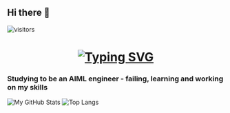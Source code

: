   ## Hi there 👋
![visitors](https://visitor-badge.laobi.icu/badge?page_id=adyanshaggarwal.adyanshaggarwal&right_color=purple)


<h1 align ="center">
  <a href="https://git.io/typing-svg"><img src="https://readme-typing-svg.herokuapp.com?font=Fira+Code&weight=700&size=25&duration=3500&pause=2000&center=true&vCenter=true&width=435&lines=Hi+there+%F0%9F%91%8B;I+am+Adyansh+%3A)" alt="Typing SVG" /></a>
</h1>

<h3>Studying to be an AIML engineer - failing, learning and working on my skills </h3>

![My GitHub Stats](https://github-readme-stats.vercel.app/api?username=adyanshaggarwal&show_icons=true&theme=radical)
![Top Langs](https://github-readme-stats.vercel.app/api/top-langs/?username=adyanshaggarwal&layout=compact&theme=tokyonight)

<!--
**adyanshaggarwal/adyanshaggarwal** is a ✨ _special_ ✨ repository because its `README.md` (this file) appears on your GitHub profile.

Here are some ideas to get you started:

- 🔭 I’m currently working on ...
- 🌱 I’m currently learning ...
- 👯 I’m looking to collaborate on ...
- 🤔 I’m looking for help with ...
- 💬 Ask me about ...
- 📫 How to reach me: ...
- 😄 Pronouns: ...
- ⚡ Fun fact: ...
-->
